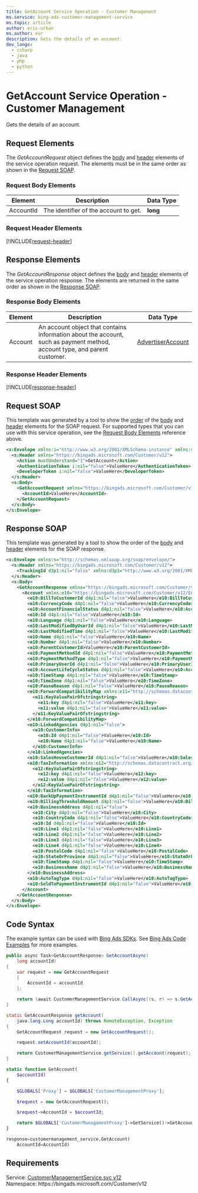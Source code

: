 ```yaml
---
title: GetAccount Service Operation - Customer Management
ms.service: bing-ads-customer-management-service
ms.topic: article
author: eric-urban
ms.author: eur
description: Gets the details of an account.
dev_langs: 
  - csharp
  - java
  - php
  - python
---
```

# GetAccount Service Operation - Customer Management
Gets the details of an account.

## <a name="request"></a>Request Elements
The *GetAccountRequest* object defines the [body](#request-body) and [header](#request-header) elements of the service operation request. The elements must be in the same order as shown in the [Request SOAP](#request-soap). 

### <a name="request-body"></a>Request Body Elements

|Element|Description|Data Type|
|-----------|---------------|-------------|
|<a name="accountid"></a>AccountId|The identifier of the account to get.|**long**|

### <a name="request-header"></a>Request Header Elements
[!INCLUDE[request-header](./includes/request-header.md)]

## <a name="response"></a>Response Elements
The *GetAccountResponse* object defines the [body](#response-body) and [header](#response-header) elements of the service operation response. The elements are returned in the same order as shown in the [Response SOAP](#response-soap).

### <a name="response-body"></a>Response Body Elements

|Element|Description|Data Type|
|-----------|---------------|-------------|
|<a name="account"></a>Account|An account object that contains information about the account, such as payment method, account type, and parent customer.|[AdvertiserAccount](advertiseraccount.md)|

### <a name="response-header"></a>Response Header Elements
[!INCLUDE[response-header](./includes/response-header.md)]

## <a name="request-soap"></a>Request SOAP
This template was generated by a tool to show the [order](../guides/services-protocol.md#element-order) of the [body](#request-body) and [header](#request-header) elements for the SOAP request. For supported types that you can use with this service operation, see the [Request Body Elements](#request-header) reference above.

```xml
<s:Envelope xmlns:i="http://www.w3.org/2001/XMLSchema-instance" xmlns:s="http://schemas.xmlsoap.org/soap/envelope/">
  <s:Header xmlns="https://bingads.microsoft.com/Customer/v12">
    <Action mustUnderstand="1">GetAccount</Action>
    <AuthenticationToken i:nil="false">ValueHere</AuthenticationToken>
    <DeveloperToken i:nil="false">ValueHere</DeveloperToken>
  </s:Header>
  <s:Body>
    <GetAccountRequest xmlns="https://bingads.microsoft.com/Customer/v12">
      <AccountId>ValueHere</AccountId>
    </GetAccountRequest>
  </s:Body>
</s:Envelope>
```

## <a name="response-soap"></a>Response SOAP
This template was generated by a tool to show the order of the [body](#response-body) and [header](#response-header) elements for the SOAP response.

```xml
<s:Envelope xmlns:s="http://schemas.xmlsoap.org/soap/envelope/">
  <s:Header xmlns="https://bingads.microsoft.com/Customer/v12">
    <TrackingId d3p1:nil="false" xmlns:d3p1="http://www.w3.org/2001/XMLSchema-instance">ValueHere</TrackingId>
  </s:Header>
  <s:Body>
    <GetAccountResponse xmlns="https://bingads.microsoft.com/Customer/v12">
      <Account xmlns:e10="https://bingads.microsoft.com/Customer/v12/Entities" d4p1:nil="false" xmlns:d4p1="http://www.w3.org/2001/XMLSchema-instance">
        <e10:BillToCustomerId d4p1:nil="false">ValueHere</e10:BillToCustomerId>
        <e10:CurrencyCode d4p1:nil="false">ValueHere</e10:CurrencyCode>
        <e10:AccountFinancialStatus d4p1:nil="false">ValueHere</e10:AccountFinancialStatus>
        <e10:Id d4p1:nil="false">ValueHere</e10:Id>
        <e10:Language d4p1:nil="false">ValueHere</e10:Language>
        <e10:LastModifiedByUserId d4p1:nil="false">ValueHere</e10:LastModifiedByUserId>
        <e10:LastModifiedTime d4p1:nil="false">ValueHere</e10:LastModifiedTime>
        <e10:Name d4p1:nil="false">ValueHere</e10:Name>
        <e10:Number d4p1:nil="false">ValueHere</e10:Number>
        <e10:ParentCustomerId>ValueHere</e10:ParentCustomerId>
        <e10:PaymentMethodId d4p1:nil="false">ValueHere</e10:PaymentMethodId>
        <e10:PaymentMethodType d4p1:nil="false">ValueHere</e10:PaymentMethodType>
        <e10:PrimaryUserId d4p1:nil="false">ValueHere</e10:PrimaryUserId>
        <e10:AccountLifeCycleStatus d4p1:nil="false">ValueHere</e10:AccountLifeCycleStatus>
        <e10:TimeStamp d4p1:nil="false">ValueHere</e10:TimeStamp>
        <e10:TimeZone d4p1:nil="false">ValueHere</e10:TimeZone>
        <e10:PauseReason d4p1:nil="false">ValueHere</e10:PauseReason>
        <e10:ForwardCompatibilityMap xmlns:e11="http://schemas.datacontract.org/2004/07/System.Collections.Generic" d4p1:nil="false">
          <e11:KeyValuePairOfstringstring>
            <e11:key d4p1:nil="false">ValueHere</e11:key>
            <e11:value d4p1:nil="false">ValueHere</e11:value>
          </e11:KeyValuePairOfstringstring>
        </e10:ForwardCompatibilityMap>
        <e10:LinkedAgencies d4p1:nil="false">
          <e10:CustomerInfo>
            <e10:Id d4p1:nil="false">ValueHere</e10:Id>
            <e10:Name d4p1:nil="false">ValueHere</e10:Name>
          </e10:CustomerInfo>
        </e10:LinkedAgencies>
        <e10:SalesHouseCustomerId d4p1:nil="false">ValueHere</e10:SalesHouseCustomerId>
        <e10:TaxInformation xmlns:e12="http://schemas.datacontract.org/2004/07/System.Collections.Generic" d4p1:nil="false">
          <e12:KeyValuePairOfstringstring>
            <e12:key d4p1:nil="false">ValueHere</e12:key>
            <e12:value d4p1:nil="false">ValueHere</e12:value>
          </e12:KeyValuePairOfstringstring>
        </e10:TaxInformation>
        <e10:BackUpPaymentInstrumentId d4p1:nil="false">ValueHere</e10:BackUpPaymentInstrumentId>
        <e10:BillingThresholdAmount d4p1:nil="false">ValueHere</e10:BillingThresholdAmount>
        <e10:BusinessAddress d4p1:nil="false">
          <e10:City d4p1:nil="false">ValueHere</e10:City>
          <e10:CountryCode d4p1:nil="false">ValueHere</e10:CountryCode>
          <e10:Id d4p1:nil="false">ValueHere</e10:Id>
          <e10:Line1 d4p1:nil="false">ValueHere</e10:Line1>
          <e10:Line2 d4p1:nil="false">ValueHere</e10:Line2>
          <e10:Line3 d4p1:nil="false">ValueHere</e10:Line3>
          <e10:Line4 d4p1:nil="false">ValueHere</e10:Line4>
          <e10:PostalCode d4p1:nil="false">ValueHere</e10:PostalCode>
          <e10:StateOrProvince d4p1:nil="false">ValueHere</e10:StateOrProvince>
          <e10:TimeStamp d4p1:nil="false">ValueHere</e10:TimeStamp>
          <e10:BusinessName d4p1:nil="false">ValueHere</e10:BusinessName>
        </e10:BusinessAddress>
        <e10:AutoTagType d4p1:nil="false">ValueHere</e10:AutoTagType>
        <e10:SoldToPaymentInstrumentId d4p1:nil="false">ValueHere</e10:SoldToPaymentInstrumentId>
      </Account>
    </GetAccountResponse>
  </s:Body>
</s:Envelope>
```

## <a name="example"></a>Code Syntax
The example syntax can be used with [Bing Ads SDKs](../guides/client-libraries.md). See [Bing Ads Code Examples](../guides/code-examples.md) for more examples.
```csharp
public async Task<GetAccountResponse> GetAccountAsync(
	long accountId)
{
	var request = new GetAccountRequest
	{
		AccountId = accountId
	};

	return (await CustomerManagementService.CallAsync((s, r) => s.GetAccountAsync(r), request));
}
```
```java
static GetAccountResponse getAccount(
	java.lang.Long accountId) throws RemoteException, Exception
{
	GetAccountRequest request = new GetAccountRequest();

	request.setAccountId(accountId);

	return CustomerManagementService.getService().getAccount(request);
}
```
```php
static function GetAccount(
	$accountId)
{

	$GLOBALS['Proxy'] = $GLOBALS['CustomerManagementProxy'];

	$request = new GetAccountRequest();

	$request->AccountId = $accountId;

	return $GLOBALS['CustomerManagementProxy']->GetService()->GetAccount($request);
}
```
```python
response=customermanagement_service.GetAccount(
	AccountId=AccountId)
```

## Requirements
Service: [CustomerManagementService.svc v12](https://clientcenter.api.bingads.microsoft.com/Api/CustomerManagement/v12/CustomerManagementService.svc)  
Namespace: https\://bingads.microsoft.com/Customer/v12  

